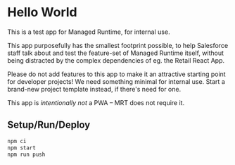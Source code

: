 # Hello World

This is a test app for Managed Runtime, for internal use.

This app purposefully has the smallest footprint possible, to help
Salesforce staff talk about and test the feature-set of Managed Runtime
itself, without being distracted by the complex dependencies of
eg. the Retail React App.

Please do not add features to this app to make it an attractive starting
point for developer projects! We need something minimal for internal use.
Start a brand-new project template instead, if there's need for one.

This app is _intentionally not_ a PWA – MRT does not require it.

## Setup/Run/Deploy

```bash
npm ci
npm start
npm run push
```
